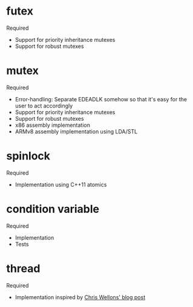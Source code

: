 # futex

Required

  * Support for priority inheritance mutexes
  * Support for robust mutexes

# mutex

Required

  * Error-handling: Separate EDEADLK somehow so that it's easy for the user to act accordingly
  * Support for priority inheritance mutexes
  * Support for robust mutexes
  * x86 assembly implementation
  * ARMv8 assembly implementation using LDA/STL

# spinlock

Required

  * Implementation using C++11 atomics

# condition variable

Required

  * Implementation
  * Tests

# thread

Required

  * Implementation inspired by [Chris Wellons' blog post](http://nullprogram.com/blog/2015/05/15/)
